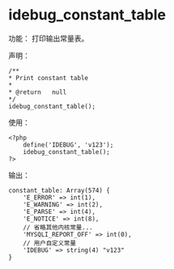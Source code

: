# idebug\_constant\_table

功能： 打印输出常量表。

声明：

```
/**
* Print constant table
*
* @return   null
*/
idebug_constant_table();
```

使用：

```
<?php
    define('IDEBUG', 'v123');
    idebug_constant_table();
?>  
```

输出：

```
constant_table: Array(574) { 
    'E_ERROR' => int(1), 
    'E_WARNING' => int(2), 
    'E_PARSE' => int(4), 
    'E_NOTICE' => int(8), 
    // 省略其他内核常量...
    'MYSQLI_REPORT_OFF' => int(0), 
    // 用户自定义常量
    'IDEBUG' => string(4) "v123"
}
```



